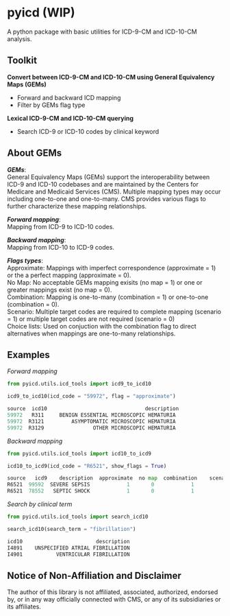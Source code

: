 # pyicd (WIP)
A python package with basic utilities for ICD-9-CM and ICD-10-CM analysis.


## Toolkit
<b>Convert between ICD-9-CM and ICD-10-CM using General Equivalency Maps (GEMs)</b>
- Forward and backward ICD mapping
- Filter by GEMs flag type

<b>Lexical ICD-9-CM and ICD-10-CM querying</b>
- Search ICD-9 or ICD-10 codes by clinical keyword 

## About GEMs

<i><b>GEMs</i></b>:<br>
General Equivalency Maps (GEMs) support the interoperability between ICD-9 and ICD-10 codebases and are maintained by the Centers for Medicare and Medicaid Services (CMS). Multiple mapping types may occur including one-to-one and one-to-many. CMS provides various flags to further characterize these mapping relationships.<br>

<i><b>Forward mapping</i></b>:<br> Mapping from ICD-9 to ICD-10 codes.<br>

<i><b>Backward mapping</i></b>:<br> Mapping from ICD-10 to ICD-9 codes.<br>

<i><b>Flags types</i></b>:<br>
Approximate: Mappings with imperfect correspondence (approximate = 1) or the a perfect mapping (approximate = 0).<br>
No Map: No acceptable GEMs mapping exisits (no map = 1) or one or greater mappings exist (no map = 0).<br>
Combination: Mapping is one-to-many (combination = 1) or one-to-one (combination = 0). <br>
Scenario: Multiple target codes are required to complete mapping (scenario = 1) or multiple target codes are not required (scenario = 0)<br>
Choice lists: Used on conjuction with the combination flag to direct alternatives when mappings are one-to-many relationships. <br>

## Examples

<i>Forward mapping</i>

```python
from pyicd.utils.icd_tools import icd9_to_icd10

icd9_to_icd10(icd_code = "59972", flag = "approximate")

source  icd10                                description
59972   R311     BENIGN ESSENTIAL MICROSCOPIC HEMATURIA
59972  R3121         ASYMPTOMATIC MICROSCOPIC HEMATURIA
59972  R3129                OTHER MICROSCOPIC HEMATURIA
``` 

<i>Backward mapping</i>

```python
from pyicd.utils.icd_tools import icd10_to_icd9

icd10_to_icd9(icd_code = "R6521", show_flags = True)

source   icd9    description  approximate  no map  combination    scenario  choice list  
R6521  99592  SEVERE SEPSIS            1       0            1           1            2  
R6521  78552   SEPTIC SHOCK            1       0            1           1            1          
```

<i>Search by clinical term</i>
  
 ```python
from pyicd.utils.icd_tools import search_icd10

search_icd10(search_term = "fibrillation")

icd10                        description
I4891    UNSPECIFIED ATRIAL FIBRILLATION
I4901           VENTRICULAR FIBRILLATION

```





## Notice of Non-Affiliation and Disclaimer 
The author of this library is not affiliated, associated, authorized, endorsed by, or in any way officially connected with CMS, or any of its subsidiaries or its affiliates.


